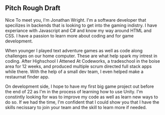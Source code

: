 ## Pitch Rough Draft

  Nice To meet you, I'm Jonathan Wright. I'm a software developer that specilizes in backends that is looking to get into the gaming indistry. I have experiance with Javascript and C# and know my way around HTML and CSS. I have a passion to learn more about coding and for game development.
  
  When younger I played text adventure games as well as code along challenges on our home computer. These are what help spark my intrest in coding. After Highschool I Attened At Codeworks, a tradeschool in the boise area for 12 weeks, and produced multiple scrum directed full stack apps while there. With the help of a small dev team, I even helped make a restaurnat finder app. 
  
  On development side, I hope to have my first big game project out before the end of 22 as I'm in the process of learning how to use Unity. I'm constintly looking for was to improve my code as well as learn new ways to do so. If we had the time, I'm confident that I could show you that I have the skills necissary to join your team and the skill to learn more if needed.